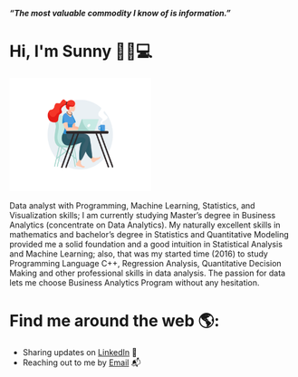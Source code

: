 
_**“The most valuable commodity I know of is information.”**_

# Hi, I'm Sunny :cherry_blossom::wave::computer: 

<img src="/gifphoto/01-pinssm.gif" width="250" height="200"/>

Data analyst with Programming, Machine Learning, Statistics, and Visualization skills;  I am currently studying Master’s degree in Business Analytics (concentrate on Data Analytics). My naturally excellent skills in mathematics and bachelor’s degree in Statistics and Quantitative Modeling provided me a solid foundation and a good intuition in Statistical Analysis and Machine Learning; also, that was my started time (2016) to study Programming Language C++, Regression Analysis, Quantitative Decision Making and other professional skills in data analysis. The passion for data lets me choose Business Analytics Program without any hesitation. 


# Find me around the web 🌎:
- Sharing updates on [LinkedIn](http://www.linkedin.com/in/sunnyxili2019) 💼
- Reaching out to me by [Email](sunnyxili2019@gmail.com) :mailbox_with_mail:

<!--
**SUNNYXILI/SUNNYXILI** is a ✨ _special_ ✨ repository because its `README.md` (this file) appears on your GitHub profile.





